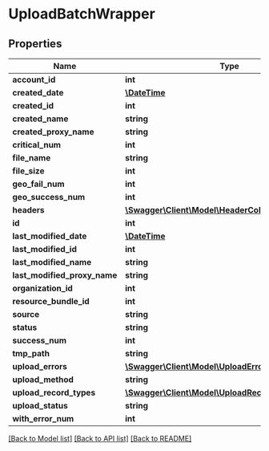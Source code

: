 # UploadBatchWrapper

## Properties
Name | Type | Description | Notes
------------ | ------------- | ------------- | -------------
**account_id** | **int** |  | [optional] 
**created_date** | [**\DateTime**](\DateTime.md) |  | [optional] 
**created_id** | **int** |  | [optional] 
**created_name** | **string** |  | [optional] 
**created_proxy_name** | **string** |  | [optional] 
**critical_num** | **int** |  | [optional] 
**file_name** | **string** |  | [optional] 
**file_size** | **int** |  | [optional] 
**geo_fail_num** | **int** |  | [optional] 
**geo_success_num** | **int** |  | [optional] 
**headers** | [**\Swagger\Client\Model\HeaderColumnWrapper[]**](HeaderColumnWrapper.md) |  | [optional] 
**id** | **int** |  | [optional] 
**last_modified_date** | [**\DateTime**](\DateTime.md) |  | [optional] 
**last_modified_id** | **int** |  | [optional] 
**last_modified_name** | **string** |  | [optional] 
**last_modified_proxy_name** | **string** |  | [optional] 
**organization_id** | **int** |  | [optional] 
**resource_bundle_id** | **int** |  | [optional] 
**source** | **string** |  | [optional] 
**status** | **string** |  | [optional] 
**success_num** | **int** |  | [optional] 
**tmp_path** | **string** |  | [optional] 
**upload_errors** | [**\Swagger\Client\Model\UploadErrorWrapper[]**](UploadErrorWrapper.md) |  | [optional] 
**upload_method** | **string** |  | [optional] 
**upload_record_types** | [**\Swagger\Client\Model\UploadRecordTypeWrapper[]**](UploadRecordTypeWrapper.md) |  | [optional] 
**upload_status** | **string** |  | [optional] 
**with_error_num** | **int** |  | [optional] 

[[Back to Model list]](../README.md#documentation-for-models) [[Back to API list]](../README.md#documentation-for-api-endpoints) [[Back to README]](../README.md)


